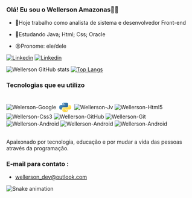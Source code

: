 
### Olá! Eu sou o Wellerson Amazonas👋🏻

- 💼Hoje trabalho como analista de sistema e desenvolvedor Front-end

- 🌱Estudando Java; Html; Css; Oracle

- 😝Pronome: ele/dele

[![Linkedin](https://img.shields.io/badge/LinkedIn-0077B5?style=for-the-badge&logo=linkedin&logoColor=white)](https://www.linkedin.com/in/wellerson-mauricio-mariano-amazonas-b4ab6623b/)
[![Linkedin](https://img.shields.io/badge/Discord-7289DA?style=for-the-badge&logo=discord&logoColor=white)](https://discord.com/channels/@me)

![Wellerson GitHub stats](https://github-readme-stats.vercel.app/api?username=Wellerson-Amazonas&show_icons=true&theme=dracula)
[![Top Langs](https://github-readme-stats.vercel.app/api/top-langs/?username=Wellerson-Amazonas&langs_count=8)](https://github.com/anuraghazra/github-readme-stats)

### Tecnologias que eu utilizo
  
<div style="display: inline_block"><br/>

   <img align="center" alt="Welerson-Google" height="30" width="40" src="https://icongr.am/devicon/google-original.svg?size=128&color=currentColor">
  <img align="center" alt="Wellerson-Python" height="30" width="40" src="https://raw.githubusercontent.com/devicons/devicon/master/icons/python/python-original.svg">
  <img align="center" alt="Wellerson-Jv" height="30" width="40" src="https://icongr.am/devicon/java-original.svg?size=128&color=currentColor">
  <img align="center" alt="Wellerson-Html5" height="30" width="40" src="https://icongr.am/devicon/html5-original.svg?size=128&color=currentColor">
  <img align="center" alt="Wellerson-Css3" height="30" width="40" src="https://icongr.am/devicon/css3-original.svg?size=128&color=currentColor">
  <img align="center" alt="Wellerson-GitHub" height="30" width="40" src="https://icongr.am/devicon/github-original.svg?size=128&color=currentColor">
   <img align="center" alt="Wellerson-Git" height="30" width="40" src="https://icongr.am/devicon/git-original.svg?size=128&color=currentColor">
   <img align="center" alt="Wellerson-Android" height="30" width="40" src="https://icongr.am/devicon/android-original.svg?size=128&color=currentColor">
   <img align="center" alt="Wellerson-Android" height="30" width="40" src="https://icongr.am/devicon/mysql-original-wordmark.svg?size=128&color=currentColor">
   <img align="center" alt="Wellerson-Android" height="30" width="40" src="https://icongr.am/devicon/oracle-original.svg?size=128&color=currentColor">
</div><br/>

Apaixonado por tecnologia, educação e por mudar a vida das pessoas através da programação.

### E-mail para contato :
- wellerson_dev@outlook.com

![Snake animation](https://github.com/WellersonAmazonas/WellersonAmazonas/blob/output/github-contribution-grid-snake.svg)

